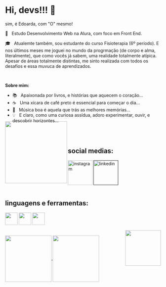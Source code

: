 <h1>Hi, devs!!! 👋</h1>
<p>sim, é Edoarda, com "O" mesmo!</p>
<p>🎯 &nbsp; Estudo Desenvolvimento Web na Alura, com foco em Front End.</p>
<p> 🎓 &nbsp; Atualemte também, sou estudante do curso Fisioterapia (6º período). E nos últimos meses me joguei no mundo da progrmação (de corpo e alma, literalmente), que como vocês já sabem, uma realidade totalmente atípica. Apesar de áreas totalmente distintas, me sinto realizada com todos os desafios e essa muvuca de aprendizados.</p>
 

</br>

**Sobre mim:**

- 📚 &nbsp; Apaixonada por livros, e histórias que aquecem o coração...
- ☕ &nbsp; Uma xícara de café preto é essencial para começar o dia...
- 🎼 &nbsp; Música boa é aquela que trás as melhores memórias...
- 💡 &nbsp; E claro, como uma curiosa assídua, adoro experimentar, ouvir, e descobrir horizontes...

<img align="left" width="200px" style="margin-top:-20px" src="https://user-images.githubusercontent.com/126485412/234019091-d634f724-a229-4549-9090-2abce33744d1.jpg">

</br>
</br>

<div style="display: inline_block">
  <h2 align="left">social medias:</h2>
  <a href="https://www.instagram.com/edoarda.depine/">
    <img align="left" width="80px" src="https://i.ibb.co/qkGSp1D/instagram.png" alt="instagram" style="vertical-align:top;">
  </a>
  <a href="">
    <img width="80px" src="https://i.ibb.co/RyZx12b/linkedin.png" alt="linkedin" style="vertical-align:top;">
  </a>
</div>

</br>

<div>
  <div style="display: inline_block">
    <h2>linguagens e ferramentas:</h2>
    <img align="center" src="https://cdn.jsdelivr.net/gh/devicons/devicon/icons/javascript/javascript-original.svg" width="40" height="40"/>
    <img align="center" src="https://cdn.jsdelivr.net/gh/devicons/devicon/icons/html5/html5-original.svg" width="40" height="40"/>
    <img align="center" src="https://cdn.jsdelivr.net/gh/devicons/devicon/icons/css3/css3-original.svg" width="40" height="40"/>       
  </div>
  
 </br>
 
 <img width="115px" align="right" src="https://user-images.githubusercontent.com/126485412/234028162-5397adc6-6134-481c-a795-5cf726f1c823.jpg">

</br>

<a href="https://github.com/EdoardaDepine">
<img align="center" height="150em" src="https://github-readme-stats.vercel.app/api/top-langs/?username=EdoardaDepine&layout=compact&langs_count=7&theme=dracula"/>

<img align="center" height="150em" src="https://github-readme-stats.vercel.app/api?username=EdoardaDepine&show_icons=true&theme=dracula&include_all_commits=true&count_private=true"/>

          

          
